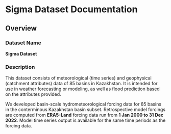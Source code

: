# Sigma Dataset Documentation

## Overview

### Dataset Name
**Sigma Dataset**

### Description
This dataset consists of meteorological (time series) and geophysical (catchment attributes) data of 85 basins in Kazakhstan. It is intended for use in weather forecasting or modeling, as well as flood prediction based on the attributes provided.

We developed basin-scale hydrometeorological forcing data for 85 basins in the conterminous Kazakhstan basin subset. Retrospective model forcings are computed from **ERA5-Land** forcing data run from **1 Jan 2000 to 31 Dec 2022**. Model time series output is available for the same time periods as the forcing data.


